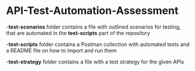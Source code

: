 # API-Test-Automation-Assessment

-**test-scenarios** folder contains a file with outlined scenarios for testing, that are automated in the **test-scripts** part of the repository

-**test-scripts** folder contains a Postman collection with automated tests and a README file on how to import and run them

-**test-strategy** folder contains a file with a test strategy for the given APIs
